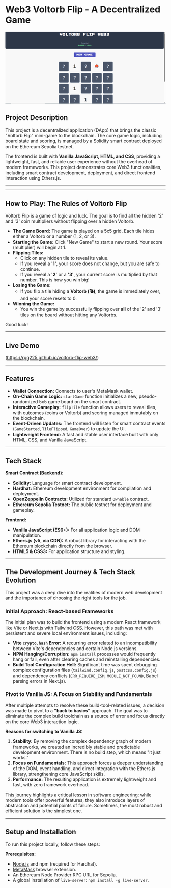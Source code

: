 # Web3 Voltorb Flip - A Decentralized Game
![Voltorb Flip DApp Screenshot](voltorb-flip-web3.png)

## Project Description

This project is a decentralized application (DApp) that brings the classic "Voltorb Flip" mini-game to the blockchain. The core game logic, including board state and scoring, is managed by a Solidity smart contract deployed on the Ethereum Sepolia testnet.

The frontend is built with **Vanilla JavaScript, HTML, and CSS**, providing a lightweight, fast, and reliable user experience without the overhead of modern frameworks. This project demonstrates core Web3 functionalities, including smart contract development, deployment, and direct frontend interaction using Ethers.js.

---

---

## How to Play: The Rules of Voltorb Flip

Voltorb Flip is a game of logic and luck. The goal is to find all the hidden '2' and '3' coin multipliers without flipping over a hidden Voltorb.

*   **The Game Board:** The game is played on a 5x5 grid. Each tile hides either a Voltorb or a number (1, 2, or 3).
*   **Starting the Game:** Click "New Game" to start a new round. Your score (multiplier) will begin at 1.
*   **Flipping Tiles:**
    *   Click on any hidden tile to reveal its value.
    *   If you reveal a **'1'**, your score does not change, but you are safe to continue.
    *   If you reveal a **'2'** or a **'3'**, your current score is multiplied by that number. This is how you win big!
*   **Losing the Game:**
    *   If you flip a tile hiding a **Voltorb (💣)**, the game is immediately over, and your score resets to 0.
*   **Winning the Game:**
    *   You win the game by successfully flipping over **all** of the '2' and '3' tiles on the board without hitting any Voltorbs.

Good luck!

---

## Live Demo
(https://rpg225.github.io/voltorb-flip-web3/)

---

## Features

*   **Wallet Connection:** Connects to user's MetaMask wallet.
*   **On-Chain Game Logic:** `startGame` function initializes a new, pseudo-randomized 5x5 game board on the smart contract.
*   **Interactive Gameplay:** `flipTile` function allows users to reveal tiles, with outcomes (coins or Voltorb) and scoring managed immutably on the blockchain.
*   **Event-Driven Updates:** The frontend will listen for smart contract events (`GameStarted`, `TileFlipped`, `GameOver`) to update the UI.
*   **Lightweight Frontend:** A fast and stable user interface built with only HTML, CSS, and Vanilla JavaScript.

---

## Tech Stack

**Smart Contract (Backend):**
*   **Solidity:** Language for smart contract development.
*   **Hardhat:** Ethereum development environment for compilation and deployment.
*   **OpenZeppelin Contracts:** Utilized for standard `Ownable` contract.
*   **Ethereum Sepolia Testnet:** The public testnet for deployment and gameplay.

**Frontend:**
*   **Vanilla JavaScript (ES6+):** For all application logic and DOM manipulation.
*   **Ethers.js (v5, via CDN):** A robust library for interacting with the Ethereum blockchain directly from the browser.
*   **HTML5 & CSS3:** For application structure and styling.

---

## The Development Journey & Tech Stack Evolution

This project was a deep dive into the realities of modern web development and the importance of choosing the right tools for the job.

### Initial Approach: React-based Frameworks

The initial plan was to build the frontend using a modern React framework like Vite or Next.js with Tailwind CSS. However, this path was met with persistent and severe local environment issues, including:

*   **Vite `crypto.hash` Error:** A recurring error related to an incompatibility between Vite's dependencies and certain Node.js versions.
*   **NPM Hanging/Corruption:** `npm install` processes would frequently hang or fail, even after clearing caches and reinstalling dependencies.
*   **Build Tool Configuration Hell:** Significant time was spent debugging complex configuration files (`tailwind.config.js`, `postcss.config.js`) and dependency conflicts (`ERR_REQUIRE_ESM`, `MODULE_NOT_FOUND`, Babel parsing errors in Next.js).

### Pivot to Vanilla JS: A Focus on Stability and Fundamentals

After multiple attempts to resolve these build-tool-related issues, a decision was made to pivot to a **"back to basics"** approach. The goal was to eliminate the complex build toolchain as a source of error and focus directly on the core Web3 interaction logic.

**Reasons for switching to Vanilla JS:**
1.  **Stability:** By removing the complex dependency graph of modern frameworks, we created an incredibly stable and predictable development environment. There is no build step, which means "it just works."
2.  **Focus on Fundamentals:** This approach forces a deeper understanding of the DOM, event handling, and direct integration with the Ethers.js library, strengthening core JavaScript skills.
3.  **Performance:** The resulting application is extremely lightweight and fast, with zero framework overhead.

This journey highlights a critical lesson in software engineering: while modern tools offer powerful features, they also introduce layers of abstraction and potential points of failure. Sometimes, the most robust and efficient solution is the simplest one.

---

## Setup and Installation

To run this project locally, follow these steps:

**Prerequisites:**
*   [Node.js](https://nodejs.org/) and npm (required for Hardhat).
*   [MetaMask](https://metamask.io/) browser extension.
*   An Ethereum Node Provider RPC URL for Sepolia.
*   A global installation of `live-server`: `npm install -g live-server`.

